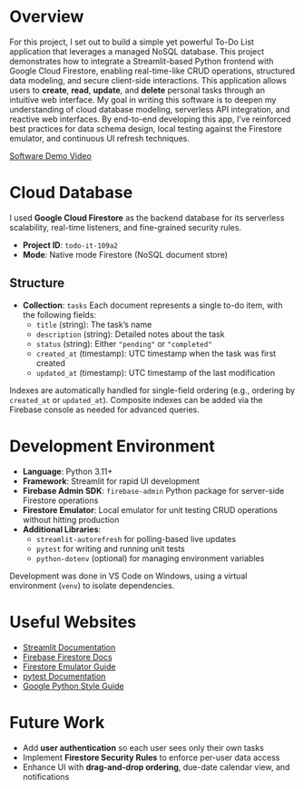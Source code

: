 # Overview
For this project, I set out to build a simple yet powerful To-Do List application that leverages a managed NoSQL database. This project demonstrates how to integrate a Streamlit-based Python frontend with Google Cloud Firestore, enabling real-time-like CRUD operations, structured data modeling, and secure client-side interactions. This application allows users to **create**, **read**, **update**, and **delete** personal tasks through an intuitive web interface.
My goal in writing this software is to deepen my understanding of cloud database modeling, serverless API integration, and reactive web interfaces. By end-to-end developing this app, I’ve reinforced best practices for data schema design, local testing against the Firestore emulator, and continuous UI refresh techniques.

[Software Demo Video](http://youtube.link.goes.here)

# Cloud Database
I used **Google Cloud Firestore** as the backend database for its serverless scalability, real-time listeners, and fine-grained security rules.

- **Project ID**: `todo-it-109a2`
- **Mode**: Native mode Firestore (NoSQL document store)

## Structure
- **Collection**: `tasks`
  Each document represents a single to-do item, with the following fields:
  - `title` (string): The task’s name
  - `description` (string): Detailed notes about the task
  - `status` (string): Either `"pending"` or `"completed"`
  - `created_at` (timestamp): UTC timestamp when the task was first created
  - `updated_at` (timestamp): UTC timestamp of the last modification

Indexes are automatically handled for single-field ordering (e.g., ordering by `created_at` or `updated_at`). Composite indexes can be added via the Firebase console as needed for advanced queries.

# Development Environment
- **Language**: Python 3.11+
- **Framework**: Streamlit for rapid UI development
- **Firebase Admin SDK**: `firebase-admin` Python package for server-side Firestore operations
- **Firestore Emulator**: Local emulator for unit testing CRUD operations without hitting production
- **Additional Libraries**:
  - `streamlit-autorefresh` for polling-based live updates
  - `pytest` for writing and running unit tests
  - `python-dotenv` (optional) for managing environment variables

Development was done in VS Code on Windows, using a virtual environment (`venv`) to isolate dependencies.

# Useful Websites
- [Streamlit Documentation](https://docs.streamlit.io/)
- [Firebase Firestore Docs](https://firebase.google.com/docs/firestore)
- [Firestore Emulator Guide](https://firebase.google.com/docs/emulator-suite)
- [pytest Documentation](https://docs.pytest.org/)
- [Google Python Style Guide](https://google.github.io/styleguide/pyguide.html)

# Future Work
- Add **user authentication** so each user sees only their own tasks
- Implement **Firestore Security Rules** to enforce per-user data access
- Enhance UI with **drag-and-drop ordering**, due-date calendar view, and notifications